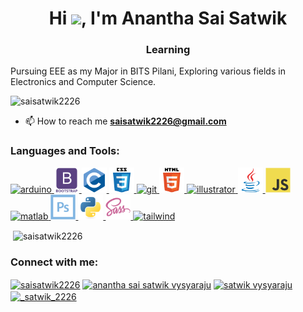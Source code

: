 <h1 align="center">Hi <img src="https://media.giphy.com/media/hvRJCLFzcasrR4ia7z/giphy.gif" width="25px">, I'm Anantha Sai Satwik</h1>
<h3 align="center">Learning</h3>

Pursuing EEE as my Major in BITS Pilani, Exploring various fields in Electronics and Computer Science.

<p align="left"> <img src="https://komarev.com/ghpvc/?username=saisatwik2226&label=Profile%20views&color=0e75b6&style=flat" alt="saisatwik2226" /> </p>

<!--<p align="left"> <a href="https://github.com/ryo-ma/github-profile-trophy"><img src="https://github-profile-trophy.vercel.app/?username=saisatwik2226" alt="saisatwik2226" /></a> </p>-->

- 📫 How to reach me **saisatwik2226@gmail.com**



<h3 align="left">Languages and Tools:</h3>
<p align="left"> <a href="https://www.arduino.cc/" target="_blank"> <img src="https://cdn.worldvectorlogo.com/logos/arduino-1.svg" alt="arduino" width="40" height="40"/> </a> <a href="https://getbootstrap.com" target="_blank"> <img src="https://raw.githubusercontent.com/devicons/devicon/master/icons/bootstrap/bootstrap-plain-wordmark.svg" alt="bootstrap" width="40" height="40"/> </a> <a href="https://www.cprogramming.com/" target="_blank"> <img src="https://raw.githubusercontent.com/devicons/devicon/master/icons/c/c-original.svg" alt="c" width="40" height="40"/> </a> <a href="https://www.w3schools.com/css/" target="_blank"> <img src="https://raw.githubusercontent.com/devicons/devicon/master/icons/css3/css3-original-wordmark.svg" alt="css3" width="40" height="40"/> </a> <a href="https://git-scm.com/" target="_blank"> <img src="https://www.vectorlogo.zone/logos/git-scm/git-scm-icon.svg" alt="git" width="40" height="40"/> </a> <a href="https://www.w3.org/html/" target="_blank"> <img src="https://raw.githubusercontent.com/devicons/devicon/master/icons/html5/html5-original-wordmark.svg" alt="html5" width="40" height="40"/> </a> <a href="https://www.adobe.com/in/products/illustrator.html" target="_blank"> <img src="https://www.vectorlogo.zone/logos/adobe_illustrator/adobe_illustrator-icon.svg" alt="illustrator" width="40" height="40"/> </a> <a href="https://www.java.com" target="_blank"> <img src="https://raw.githubusercontent.com/devicons/devicon/master/icons/java/java-original.svg" alt="java" width="40" height="40"/> </a> <a href="https://developer.mozilla.org/en-US/docs/Web/JavaScript" target="_blank"> <img src="https://raw.githubusercontent.com/devicons/devicon/master/icons/javascript/javascript-original.svg" alt="javascript" width="40" height="40"/> </a> <a href="https://www.mathworks.com/" target="_blank"> <img src="https://raw.githubusercontent.com/simple-icons/simple-icons/master/icons/mathworks.svg" alt="matlab" width="40" height="40"/> </a> <a href="https://www.photoshop.com/en" target="_blank"> <img src="https://raw.githubusercontent.com/devicons/devicon/master/icons/photoshop/photoshop-line.svg" alt="photoshop" width="40" height="40"/> </a> <a href="https://www.python.org" target="_blank"> <img src="https://raw.githubusercontent.com/devicons/devicon/master/icons/python/python-original.svg" alt="python" width="40" height="40"/> </a> <a href="https://sass-lang.com" target="_blank"> <img src="https://raw.githubusercontent.com/devicons/devicon/master/icons/sass/sass-original.svg" alt="sass" width="40" height="40"/> </a> <a href="https://tailwindcss.com/" target="_blank"> <img src="https://www.vectorlogo.zone/logos/tailwindcss/tailwindcss-icon.svg" alt="tailwind" width="40" height="40"/> </a> </p>

<!--<p><img align="left" src="https://github-readme-stats.vercel.app/api/top-langs?username=saisatwik2226&show_icons=true&locale=en&layout=compact" alt="saisatwik2226" /></p>-->

<p>&nbsp;<img align="center" src="https://github-readme-stats.vercel.app/api?username=saisatwik2226&show_icons=true&locale=en" alt="saisatwik2226" /></p>

<!--<p><img align="center" src="https://github-readme-streak-stats.herokuapp.com/?user=saisatwik2226&" alt="saisatwik2226" /></p>-->


<h3 align="left">Connect with me:</h3>
<p align="left">
<a href="https://twitter.com/saisatwik2226" target="blank"><img align="center" src="https://cdn.jsdelivr.net/npm/simple-icons@3.0.1/icons/twitter.svg" alt="saisatwik2226" height="30" width="40" /></a>
<a href="https://linkedin.com/in/anantha-sai-satwik-vysyaraju" target="blank"><img align="center" src="https://cdn.jsdelivr.net/npm/simple-icons@3.0.1/icons/linkedin.svg" alt="anantha sai satwik vysyaraju" height="30" width="40" /></a>
<a href="https://www.facebook.com/profile.php?id=100011199968863" target="blank"><img align="center" src="https://cdn.jsdelivr.net/npm/simple-icons@3.0.1/icons/facebook.svg" alt="satwik vysyaraju" height="30" width="40" /></a>
<a href="https://instagram.com/_satwik_2226" target="blank"><img align="center" src="https://cdn.jsdelivr.net/npm/simple-icons@3.0.1/icons/instagram.svg" alt="_satwik_2226" height="30" width="40" /></a>
</p>
